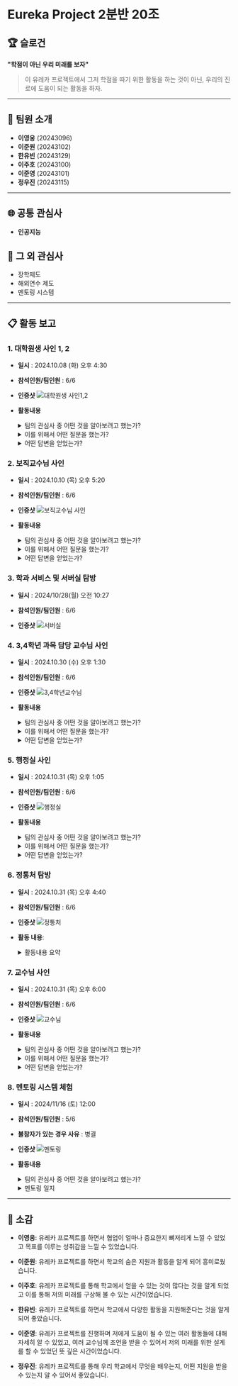 # Eureka Project 2분반 20조

## 🏆 슬로건
**"학점이 아닌 우리 미래를 보자"**

> 이 유레카 프로젝트에서 그저 학점을 따기 위한 활동을 하는 것이 아닌, 우리의 진로에 도움이 되는 활동을 하자.

---

## 👥 팀원 소개
- **이영웅** (20243096) 
- **이준원** (20243102) 
- **한유빈** (20243129) 
- **이주호** (20243100) 
- **이준영** (20243101) 
- **정우진** (20243115) 

---

## 🌐 공통 관심사
- **인공지능**

## 🌟 그 외 관심사
- 장학제도 
- 해외연수 제도 
- 멘토링 시스템 

---

## 📋 활동 보고
### 1. 대학원생 사인 1, 2 ###
	
- **일시** : 2024.10.08 (화) 오후 4:30

- **참석인원/팀인원** : 6/6

- **인증샷**
![대학원생 사인1,2](https://github.com/kookmin-sw-eureka/eureka-2024-220/blob/main/postgraduate.png)

- **활동내용**
  <details><summary> 팀의 관심사 중 어떤 것을 알아보려고 했는가? </summary>
    
  - 인공지능 랩실에 들어가기 위해 수강해야하는 교과목과 비교과 활동, 인공지능 분야로의 진출 대해 학교에서 제공받을 수 있는 혜택, 인공지능 랩실에 들어가기 위한 조건, 학부연구생
  </details> 
  <details><summary> 이를 위해서 어떤 질문을 했는가? </summary>
    
  1. 소속된 랩실(인공지능 랩실)에 가려면 소융대 교과목 중 어떤 교과목을 수강해야할까요?

   2. 설명해주신 교과목들 중 교과목 사이의 선후관계를 알 수 있을까요?

  3. 혹시 교과목만으로 부족하다고 느낄 때 어떤 활동을 해야 좋을지 추천해주실 활동이 있을까요?

  4. 인공지능 분야로 진출하기 위해서 학교에서 제공받을 수 있는 것들이 따로 있을까요?

  5. 랩실에 들어가기 위한 조건과 들어가기 위한 과정은 어떻게 될까요?

  6. 그렇다면 몇 학년 때 학부연구생을 하면 좋을까요?
  </details> 

  <details><summary> 어떤 답변을 얻었는가? </summary>
    
  1. 일단 저희는 인공지능 연구실이니까, 필수적인 교과목을 제외하고, AIX나 데이터과학이 중요해보입니다. 준비해오신 자료에서 정리한 교과목들 모두 인공지능 연구실에 들어오는데 도움이 됩니다. 이외에도 인공지능 교과목들이 점점 생길 것 같은데, 그런게 생기면 듣는게 도움이 많이 될 것 같아요.

  2. 일단 최신기술들은 그래도 어느 정도 베이스를 알고 들으면 좋아서 준비해오신 자료의 교과목 말고도, 인공지능 학부의 다른 인공지능 과목들을 듣는게 훨씬 좋습니다. 컴퓨터 구조 교과 다음에 운영체제를 듣는게 좋습니다. 자료구조나 알고리즘 같은 경우는 프로그래밍 언어가 베이스가 된 다음에 듣는 게 훨씬 좋습니다.

  3. 저희 연구실 자체는 엄청 실력 있는 사람을 뽑는게 아니라 공부하고 싶은 사람들이 와기 떄문에, 공부를 하는 시간이 있습니다. 만약 인공지능에 관심이 있으시면, 여기서 스터디가 많이 진행되고 있을 때 스터디를 진행하는게 더 도움이 많이 될 것 같습니다. 아니면 관심 분야 논문, 유명한 거 하나씩이라도 읽어보고 오면 훨신 유리할 것입니다.

  4. UROP가 조금 혜택이 될 것 같습니다. 연구를 조금 하신 경력이 있으시거나 아니면 대회가 많이 있으니까 대회를 참여하시는게 학사로서는 가져가기 좋은 경력일거 같습니다. 학교에서 해외 보내주는 프로그램도 좋고, 학부연구생을 하면 그게 가장 좋을것 같습니다.

  5. 저희는 잘하거나 기초가 있는 사람만 뽑고자 하는게 아니고, 인공지능을 좀 열심히 연구하고 공부해보고 싶은 분들을 위주로 뽑는 편이라서 일단 가장 먼저 인공지능을 하고 싶다는 마음과 왜 하고 싶은지 같은 생각이 있는 분들을 더 선호합니다. 가장 필요한거는 열정, 의지 같습니다. 학부 연구생 같은 경우는 공부하고 싶은 분들이라면 다 열어놓고 받고 있기도 합니다.

  6. 3학년 2학기 정도가 괜찮은 것 같습니다. 방학에 스터디를 하는 편이여서 방학 기준으로 들어오려면 학기 중에 컨택해야해서, 3학년 2학기 쯤 1년 정도만 하는게 훨씬 좋다고 생각합니다.


  </details> 



### 2. 보직교수님 사인 ###
	
- **일시** : 2024.10.10 (목) 오후 5:20

- **참석인원/팀인원** : 6/6

- **인증샷**
![보직교수님 사인](https://github.com/kookmin-sw-eureka/eureka-2024-220/blob/main/ProfessorPosition.png)

- **활동내용**
  <details><summary> 팀의 관심사 중 어떤 것을 알아보려고 했는가? </summary>
    
  - 경험하면 좋은 비교과 활동, 소프트웨어에서 키울 수 있는 인공지능 관련 능력
  </details> 
  <details><summary> 이를 위해서 어떤 질문을 했는가? </summary>
    
  1. 학교에서 제공해주는 비교과 활동 중 소융대 학생이라면 이것만큼은 꼭 경험해보면 좋겠다는 활동이 있을까요?

   2. 인공지능 관련 개발자가 되기 위해  필요한 능력 중  소프트웨어학부에서는 어떤 능력을 키울 수 있는지?

  </details> 

  <details><summary> 어떤 답변을 얻었는가? </summary>
    
  1. 헤커톤, icpc, 코딩역량인증제도, (여름,겨울)방학에 하는 인턴쉽은 한 번씩 경험해보면 좋겠습니다.

  2. 인공지능을 전공해도 코딩능력이 중요하다. 인공지능 학습 모델을 만들겠다 -> 수학이 중요함, 인공지능을 활용하여 프로그램을 만들겠다. -> 응용 프로그램 개발 능력, 서버 처리 능력이 중요함.

  </details> 

### 3. 학과 서비스 및 서버실 탐방 ###
- **일시** : 2024/10/28(월) 오전 10:27

- **참석인원/팀인원** : 6/6

- **인증샷**
![서버실](https://github.com/kookmin-sw-eureka/eureka-2024-220/blob/main/server.jpg)

### 4. 3,4학년 과목 담당 교수님 사인 ###
- **일시** : 2024.10.30 (수) 오후 1:30

- **참석인원/팀인원** : 6/6

- **인증샷**
![3,4학년교수님](https://github.com/kookmin-sw-eureka/eureka-2024-220/blob/main/34professor.jpeg)

- **활동내용**
  <details><summary> 팀의 관심사 중 어떤 것을 알아보려고 했는가? </summary>
    
  - 교수님이 맡고 계신 자율주행 과목을 듣기 전 수강하면 좋은 과목 
  </details> 
  <details><summary> 이를 위해서 어떤 질문을 했는가? </summary>
    
  - 3,4학년 과목에서 자율주행 과목을 듣기 전 2학년 때 수강하면 도움이 될 수 있는 과목은 무엇인지? 
  </details> 

  <details><summary> 어떤 답변을 얻었는가? </summary>
    
  - 자율주행에 인공지능이 필수적이기에 인공지능에 기초인 선형대수학을 듣고와주면 좋고, 컴퓨터 비전을 사용함으로 기초적인 컴퓨터 비전 능력을 지니고 오면 좋겠습니다. 또한 학생들이 강화학습을 어려워하여 때문에 교과목 수강전 강화학습에 대해서 공부해 오면 많은 도움이 될 수 있다 생각합니다.

  </details> 
### 5. 행정실 사인 ###
- **일시** : 2024.10.31 (목) 오후 1:05

- **참석인원/팀인원** : 6/6

- **인증샷**
![행정실](https://github.com/kookmin-sw-eureka/eureka-2024-220/blob/main/server.jpg)

- **활동내용**
  <details><summary> 팀의 관심사 중 어떤 것을 알아보려고 했는가? </summary>
    
  - 행정실에서 도움 받을 수 있는 활동, 인턴십, 해외 프로그램
  </details> 
  <details><summary> 이를 위해서 어떤 질문을 했는가? </summary>
    
  1.  인턴십 과정은 어떻게 이루어지나요? 

   2. 인턴십은 학년제한 없이 갈 수 있나요?

  3. 행정실에서 어떤 도움을 받을 수 있는지 잘 모르는데, 소식이나 진행중인 프로그램을 어떻게 확인할 수 있을까요? 

  </details> 

  <details><summary> 어떤 답변을 얻었는가? </summary>
    
  1. 인턴십 과정은 잡페어에 참여하여 다양한 회사들의 인턴십 프로그램을 알 수 있고 관심있는 회사와 연결하여 방학 중 인턴십 혹은 학기 중 인턴십을 선택하여 체험할 수 있다.

  2. 인턴십 체험은 주로 3학년 학생들이 많이 하지만 학년에 제한이 따로 있는 것은 아니다.

  3. 주로 행정실 게시판을 통해서 다양한 프로그램과 도움들을 공지하고 있기에 게시판을 잘 확인해주면 많은 도움을 받을 수 있을 것이다. 특히 장학금 부분에서는 학점 장학금 뿐 아니라 외부 활동을 통해서 상을 받거나 다양한 외부활동이 인정되면 우수 장학금을 받을 수 있기에 관심가져주면 좋겠다.

  </details> 

### 6. 정통처 탐방 ###

- **일시** : 2024.10.31 (목) 오후 4:40

- **참석인원/팀인원** : 6/6

- **인증샷**
![정통처](https://github.com/kookmin-sw-eureka/eureka-2024-220/blob/main/ICO.jpg)

- **활동 내용**:
  <details><summary> 활동내용 요약 </summary>

  정보 통신처 소개: 
    1. [정보통신처 ↔ 교육 / 연구 현장] 협업 모델 구축, smart data center 구축(대학 최초), On-Offline 무경계 학습 환경 구축

    2. 정보서비스 가동율(99.98%), 안전한 정보보호 관리체계 구축, ON국민시스템 운영

    3. Smart Platform & IT 서비스

     infra : K* Cloud Center - 차세대 시스템 인프라 구성, wifi 관리, 공동전산실 관리, 공용소프트웨어

     service : 주목할 만한 서비스 - K*Startrack, 경력개발지원단(진로 상담), AIZONE(ms사의 최신 ai교육 강의)
               웹메일, Office365, K*CARD, K*Homepage, 콘텐츠 놀이터

    security : 정보보호 동향
</details>

### 7. 교수님 사인 ###
- **일시** : 2024.10.31 (목) 오후 6:00

- **참석인원/팀인원** : 6/6

- **인증샷**
![교수님](https://github.com/kookmin-sw-eureka/eureka-2024-220/blob/main/professor.png)

- **활동내용**
  <details><summary> 팀의 관심사 중 어떤 것을 알아보려고 했는가? </summary>
    
  - 선형대수학과 앞으로의 수강하려고하는 과목들과의 연관성, 인공지능에 필요한 역량
  </details> 
  <details><summary> 이를 위해서 어떤 질문을 했는가? </summary>
    
  1.  선형대수 과목을 수강한 후 들으면 좋은 과목 혹은 연관성이 깊은 과목들은 무엇인지?

   2. 학부생 단계에서 인공지능 쪽으로 가고 싶다면 무엇을 중점으로 공부해야 하는지와 향상시켰으면 하는 역량은 무엇인가요?
  </details> 

  <details><summary> 어떤 답변을 얻었는가? </summary>
    
  1. 선형대수학은 it분야의 기본이되는 학문으로 대학에서 배우는 수학과목들 모두 중요하므로 잘 배우면 좋겠다. 학생들이 사람이 어떻게 학습하는지에 대해서 먼저 생각했으면 좋을 것 같다.

  2. 결국 인공지능이 학습하는 방식은 인간이 효율적으로 학습하는 방식과 큰 연관이 있기에 먼저 사람이 어떻게 해야 더 효율적으로 학습하는지를 고민해보고 소프트웨어학부생으로서 좋은 데이터를 수집하고 가공할 수 있도록 하면 도움이 될 것 같다. 

  </details> 


### 8. 멘토링 시스템 체험 ###
	
- **일시** : 2024/11/16 (토) 12:00

- **참석인원/팀인원** : 5/6

- **불참자가 있는 경우 사유** : 병결

- **인증샷** 
![멘토링](https://github.com/kookmin-sw-eureka/eureka-2024-220/blob/main/mentoring.png)

- **활동내용**
  <details><summary> 팀의 관심사 중 어떤 것을 알아보려고 했는가? </summary>
    
  - 해외 취직 동향, 휴학 시 공부하면 좋은 것
  </details> 
  <details><summary> 멘토링 일지 </summary>
    
  ![멘토링 일지](https://github.com/kookmin-sw-eureka/eureka-2024-220/blob/main/mentor.pdf)
  </details> 


---
## 💬 소감

- **이영웅**: 
  유레카 프로젝트를 하면서 협업이 얼마나 중요한지 뼈저리게 느낄 수 있었고 목표를 이루는 성취감을 느낄 수 있었습니다.

- **이준원**: 
  유레카 프로젝트를 하면서 학교의 숨은 지원과 활동을 알게 되어 흥미로웠습니다.

- **이주호**: 
  유레카 프로젝트를 통해 학교에서 얻을 수 있는 것이 많다는 것을 알게 되었고 이를 통해 저의 미래를 구상해 볼 수 있는 시간이었습니다.

- **한유빈**: 
  유레카 프로젝트를 하면서 학교에서 다양한 활동을 지원해준다는 것을 알게 되어 좋았습니다.

- **이준영**: 
  유레카 프로젝트를 진행하며 저에게 도움이 될 수 있는 여러 활동들에 대해 자세히 알 수 있었고, 여러 교수님께 조언을 받을 수 있어서 저의 미래를 위한 설계를 할 수 있었던 뜻 깊은 시간이었습니다.

- **정우진**: 
  유레카 프로젝트를 통해 우리 학교에서 무엇을 배우는지, 어떤 지원을 받을 수 있는지 알 수 있어서 좋았습니다.
